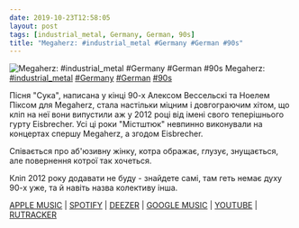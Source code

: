 ```yaml
---
date: 2019-10-23T12:58:05
layout: post
tags: [industrial_metal, Germany, German, 90s]
title: "Megaherz: #industrial_metal #Germany #German #90s"
---
```

![Megaherz: #industrial_metal #Germany #German #90s](https://res.cloudinary.com/vast-space-unexplored/image/upload/q_auto,dpr_auto,w_auto/photos/photo_786_23-10-2019_12-58-05.jpg)
Megaherz: [#industrial_metal](/tags/#industrial_metal) [#Germany](/tags/#Germany) [#German](/tags/#German) [#90s](/tags/#90s)

Пісня &quot;Сука&quot;, написана у кінці 90-х Алексом Вессельскі та Ноелем Піксом для Megaherz, стала настільки міцним і довгограючим хітом, що кліп на неї вони випустили аж у 2012 році від імені свого теперішнього гурту Eisbrecher. Усі ці роки &quot;Містштюк&quot; невпинно виконували на концертах спершу Megaherz, а згодом Eisbrecher.

Співається про аб&#39;юзивну жінку, котра ображає, глузує, знущається, але повернення котрої так хочеться.

Кліп 2012 року додавати не буду - знайдете самі, там геть немає духу 90-х уже, та й навіть назва колективу інша.

[APPLE MUSIC](https://music.apple.com/ru/album/kopfschuss/119200540) \| [SPOTIFY](https://open.spotify.com/album/2Blv8AnPHdZo98NvcttXZS) \| [DEEZER](https://www.deezer.com/album/6056156?utm_source=deezer&amp;utm_content=album-6056156&amp;utm_term=1601611822_1571824568&amp;utm_medium=web) \| [GOOGLE MUSIC](https://play.google.com/music/m/Bylsvpash5x3a3zv6uzyj4fpzkm?t=Kopfschuss_-_Megaherz) \| [YOUTUBE](https://www.youtube.com/playlist?list=PL799D9E5ACEC17838) \| [RUTRACKER](https://rutracker.org/forum/viewtopic.php?t=5401770)